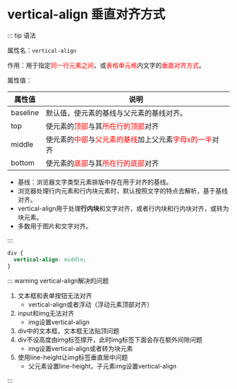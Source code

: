 # vertical-align 垂直对齐方式

::: tip 语法

属性名：`vertical-align`

作用：用于指定<font color=red>同一行元素之间</font>，或<font color=red>表格单元格</font>内文字的<font color=red>垂直对齐方式</font>。

属性值：

| 属性值   | 说明                                                         |
| -------- | ------------------------------------------------------------ |
| baseline | 默认值，使元素的基线与父元素的基线对齐。                     |
| top      | 使元素的<font color=red>顶部</font>与其<font color=red>所在行的顶部</font>对齐 |
| middle   | 使元素的<font color=red>中部</font>与<font color=red>父元素的基线</font>加上父元素<font color=red>字母x的一半</font>对齐 |
| bottom   | 使元素的<font color=red>底部</font>与其<font color=red>所在行的底部</font>对齐 |

- 基线：浏览器文字类型元素排版中存在用于对齐的基线。
- 浏览器处理行内元素和行内块元素时，默认按照文字的特点去解析，基于基线对齐。
- vertical-align用于处理**行内块**和文字对齐，或者行内块和行内块对齐，或转为块元素。
- 多数用于图片和文字对齐。

:::

```css
div {
  vertical-align: middle;
}
```



::: warning vertical-align解决的问题

1. 文本框和表单按钮无法对齐
   - vertical-align或者浮动（浮动元素顶部对齐）
2. input和img无法对齐
   - img设置vertical-align
3. div中的文本框，文本框无法贴顶问题
4. div不设高度由img标签撑开，此时img标签下面会存在额外间隙问题
   - img设置vertical-align或者转为块元素	
5. 使用line-height让img标签垂直居中问题
   - 父元素设置line-height，子元素img设置vertical-align

:::

